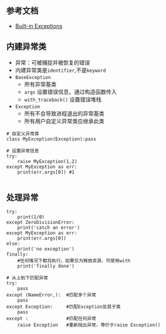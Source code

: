 ## 参考文档
- [Built-in Exceptions](https://docs.python.org/3/library/exceptions.html)

## 内建异常类
- 异常：可被捕捉并被恢复的错误
- 内建异常类是`identifier`,不是`keyword`
- `BaseException`
    - 所有异常基类
    - `args`             设置错误信息，通过构造函数传入
    - `with_traceback()` 设置错误堆栈
- `Exception`
    - 所有不会导致进程退出的异常基类
    - 所有用户自定义异常类应继承此类
```
# 自定义异常类
class MyException(Exception):pass

# 设置异常信息
try:
    raise MyException(1,2)
except MyException as err:
    print(err.args[0]) #1
    
```

## 处理异常
```
try:
    print(1/0)
except ZeroDivisionError:
    print('catch an error')
except MyException as err:
    print(err.args[0])
else:
    print('no exception')
finally:
    #任何情况下都将执行，如果仅为释放资源，可使用with
    print('finally done')

# 从上到下匹配异常
try:
    pass
except (NameError,):  #匹配多个异常
    pass
except Exception:     #匹配Exception及其子类
    pass
except :              #匹配任何异常
    raise Exception   #重新抛出异常，等价于raise Exception()

```
